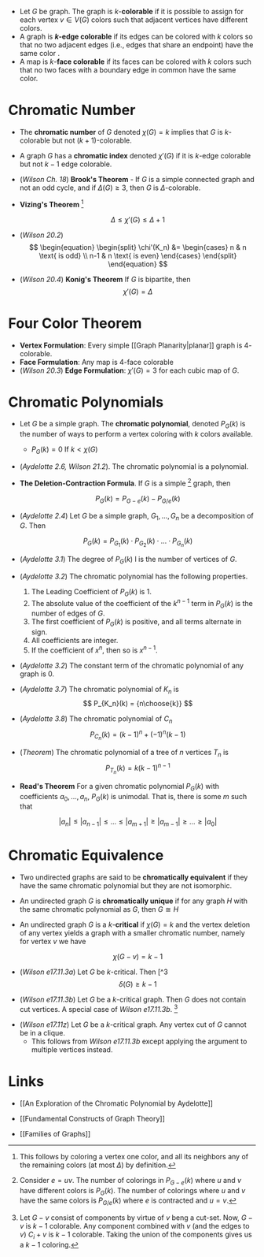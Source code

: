 * Let $G$ be graph. The graph is $k$-**colorable** if it is possible to assign for each vertex $v\in V(G)$ colors such that adjacent vertices have different colors.
* A graph is **$k$-edge colorable** if its edges can be colored with $k$ colors so that no two adjacent edges (i.e., edges that share an endpoint) have the same color .
* A map is $k$-**face colorable** if its faces can be colored with $k$ colors such that no two faces with a boundary edge in common have the same color.
# Chromatic Number
* The **chromatic number** of $G$ denoted $\chi(G)=k$ implies that $G$ is $k$-colorable but not $(k+1)$-colorable.
* A graph $G$ has a **chromatic index** denoted $\chi'(G)$ if it is $k$-edge colorable but not $k-1$ edge colorable.

* (*Wilson Ch. 18*) **Brook's Theorem** - If $G$ is a simple connected graph and not an odd cycle, and if $\Delta(G)\ge 3$, then $G$ is $\Delta$-colorable.
* **Vizing's Theorem**  [^2]
  
  $$
  \Delta \le \chi'(G) \le \Delta +1
  $$
  
[^2]: This follows by coloring a vertex one color, and all its neighbors any of the remaining colors (at most $\Delta$) by definition.

* (*Wilson 20.2*) 
  $$
  \begin{equation} 
  \begin{split}
  \chi'(K_n) &= \begin{cases} 
  n & n \text{ is odd} \\
  n-1 & n \text{ is even}
  \end{cases}
  \end{split}
  \end{equation}
  $$
  
* (*Wilson 20.4*) **Konig's Theorem** If $G$ is bipartite,  then 
  $$
  \chi'(G)=\Delta
  $$
  
  
# Four Color Theorem
* **Vertex Formulation**:  Every simple [[Graph Planarity|planar]] graph is $4$-colorable.
* **Face Formulation**: Any map is $4$-face colorable
* (*Wilson 20.3*) **Edge Formulation**: $\chi'(G)=3$ for each cubic map of $G$. 

# Chromatic Polynomials
* Let $G$ be a simple graph. The **chromatic polynomial**, denoted $P_G(k)$ is the number of ways to perform a vertex coloring with $k$ colors available.
	* $P_G(k)=0$ If $k<\chi(G)$

* (*Aydelotte 2.6, Wilson 21.2*). The chromatic polynomial is a polynomial.

* **The Deletion-Contraction Formula**. If $G$ is a simple [^1] graph, then 
  
  $$
  P_G(k) = P_{G-e}(k) -P_{G/e}(k)
  $$
  
  [^1]: Consider $e=uv$. The number of colorings in $P_{G-e}(k)$ where $u$ and $v$ have different colors is $P_G(k)$. The number of colorings where $u$ and $v$ have the same colors is $P_{G/e}(k)$ where $e$ is contracted and $u=v$.  
  
* (*Aydelotte 2.4*) Let $G$ be a simple graph, $G_1,\dots, G_n$ be a decomposition of $G$. Then
  
  $$
  P_G(k)  = P_{G_1}(k)\cdot P_{G_2}(k) \cdot \dots \cdot P_{G_n}(k)
  $$

* (*Aydelotte 3.1*) The degree of $P_G(k)$ l is the number of vertices of $G$.
* (*Aydelotte 3.2*) The chromatic polynomial has the following properties.
	1. The Leading Coefficient of $P_G(k)$ is $1$.
	2. The absolute value of the coefficient of the $k^{n-1}$ term in $P_G(k)$ is the number of edges of $G$.
	3. The first coefficient of $P_G(k)$ is positive, and all terms alternate in sign.
	4. All coefficients are integer.
	5. If the coefficient of $x^{n}$, then so is $x^{n-1}$.
* (*Aydelotte 3.2*) The constant term of the chromatic polynomial of any graph is $0$.
* (*Aydelotte 3.7*) The chromatic polynomial of $K_n$ is 
  $$
  P_{K_n}(k) = {n\choose{k}} 
  $$
* (*Aydelotte 3.8*) The chromatic polynomial of $C_n$ 
  $$
  P_{C_n}(k)= (k-1)^n + (-1)^n (k-1)
  $$
* (*Theorem*) The chromatic polynomial of a tree of $n$ vertices $T_n$ is 
  $$
  P_{T_n} (k) = k(k-1)^{n-1}
  $$
* **Read's Theorem** For a given chromatic polynomial $P_G(k)$ with coefficients $a_0, \dots, a_n$, $P_G(k)$ is unimodal. That is, there is some $m$ such that 
  
  $$
  |a_n|\le|a_{n-1}|\le\dots \le |a_{m+1}| \ge |a_{m-1}|\ge \dots \ge |a_0|
  $$
  
# Chromatic Equivalence
* Two undirected graphs are said to be **chromatically equivalent** if they have the same chromatic polynomial but they are not isomorphic.
* An undirected graph $G$ is **chromatically unique** if for any graph $H$ with the same chromatic polynomial as $G$, then $G\cong H$


* An undirected graph $G$ is a $k$-**critical** if $\chi(G)=k$ and the vertex deletion of any vertex yields a graph with a smaller chromatic number, namely for vertex $v$ we have
  
  $$
  \chi(G-v) = k-1
  $$

* (*Wilson e17.11.3a*) Let $G$ be $k$-critical. Then [^3
  $$
  \delta(G) \ge k-1
  $$

[^3]: Argue by contradiction. If $\deg v < k-1$, then $v$ has at most $k-2$ neighbors, and the induced subgraph is $k-1$ colorable. The Pigeonhole Principle applies and we find that we can replace the color of $v$ and we have the original graph as $k-1$ colorable. 

* (*Wilson e17.11.3b*) Let $G$ be a $k$-critical graph. Then $G$ does not contain cut vertices. A special case of *Wilson e17.11.3b*.  [^4]

[^4]: Let $G-v$ consist of components by virtue of $v$ beng a cut-set. Now, $G-v$ is $k-1$ colorable. Any component combined with $v$ (and the edges to $v$) $C_i+v$ is $k-1$ colorable. Taking the union of the components gives us a $k-1$ coloring.

* (*Wilson e17.11z*) Let $G$ be a $k$-critical graph. Any vertex cut of $G$ cannot be in a clique. 
	* This follows from *Wilson e17.11.3b* except applying the argument to multiple vertices instead.

# Links
* [[An Exploration of the Chromatic Polynomial by Aydelotte]]

* [[Fundamental Constructs of Graph Theory]]
* [[Families of Graphs]]
